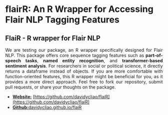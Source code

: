 # flairR: An R Wrapper for Accessing Flair NLP Tagging Features


## FlaiR - R wrapper for Flair NLP

<div style="text-align: justify">


We are testing our package, an R wrapper specifically designed for Flair NLP. This package offers core sequence tagging features such as __part-of-speech tasks__, __named entity recognition__, and __transformer-based sentiment analysis__. For researchers in social or political science, it directly returns a dataframe instead of objects. If you are more comfortable with function-oriented features, this R wrapper might be beneficial for you, as it provides a more direct approach. Feel free to fork our repository, submit pull requests, or share your thoughts on the package.

</div>


- <u>**Website:**</u> [https://github.com/davidycliao/flaiR](https://github.com/davidycliao/flaiR)
- <u>**Github:**</u>[davidycliao.github.io/flaiR](https://github.com/davidycliao/flaiR)

